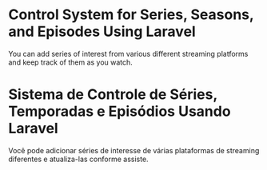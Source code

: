 # Control System for Series, Seasons, and Episodes Using Laravel

You can add series of interest from various different streaming platforms and keep track of them as you watch.
 
# Sistema de Controle de Séries, Temporadas e Episódios Usando Laravel

Você pode adicionar séries de interesse de várias plataformas de streaming diferentes e atualiza-las conforme assiste.

